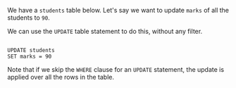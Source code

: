We have a `students` table below. Let's say we want to update `marks` of all the students to `90`.

We can use the `UPDATE` table statement to do this, without any filter.

<Editor lang="sql" dbName="students3-v1.db" focusTableAfterRun="students">
<code>
UPDATE students
SET marks = 90
</code>
</Editor>

Note that if we skip the `WHERE` clause for an `UPDATE` statement, the update is applied over all the rows in the table.

